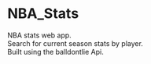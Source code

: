 # NBA_Stats

NBA stats web app. <br />
Search for current season stats by player. <br />
Built using the balldontlie Api.
